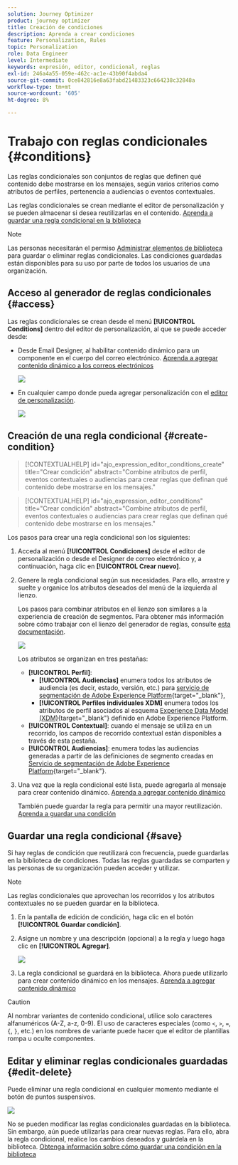 ```yaml
---
solution: Journey Optimizer
product: journey optimizer
title: Creación de condiciones
description: Aprenda a crear condiciones
feature: Personalization, Rules
topic: Personalization
role: Data Engineer
level: Intermediate
keywords: expresión, editor, condicional, reglas
exl-id: 246a4a55-059e-462c-ac1e-43b90f4abda4
source-git-commit: 0ce842816e8a63fabd21483323c664238c32848a
workflow-type: tm+mt
source-wordcount: '605'
ht-degree: 8%

---
```


# Trabajo con reglas condicionales {#conditions}

Las reglas condicionales son conjuntos de reglas que definen qué contenido debe mostrarse en los mensajes, según varios criterios como atributos de perfiles, pertenencia a audiencias o eventos contextuales.

Las reglas condicionales se crean mediante el editor de personalización y se pueden almacenar si desea reutilizarlas en el contenido. [Aprenda a guardar una regla condicional en la biblioteca](#save)

>[!NOTE]
>
>Las personas necesitarán el permiso [Administrar elementos de biblioteca](../administration/ootb-product-profiles.md) para guardar o eliminar reglas condicionales. Las condiciones guardadas están disponibles para su uso por parte de todos los usuarios de una organización.

## Acceso al generador de reglas condicionales {#access}

Las reglas condicionales se crean desde el menú **[!UICONTROL Conditions]** dentro del editor de personalización, al que se puede acceder desde:

* Desde Email Designer, al habilitar contenido dinámico para un componente en el cuerpo del correo electrónico. [Aprenda a agregar contenido dinámico a los correos electrónicos](dynamic-content.md#emails)

  ![](assets/conditions-access-email.png)

* En cualquier campo donde pueda agregar personalización con el [editor de personalización](personalization-build-expressions.md).

  ![](assets/conditions-access-editor.png)

## Creación de una regla condicional {#create-condition}

>[!CONTEXTUALHELP]
>id="ajo_expression_editor_conditions_create"
>title="Crear condición"
>abstract="Combine atributos de perfil, eventos contextuales o audiencias para crear reglas que definan qué contenido debe mostrarse en los mensajes."

>[!CONTEXTUALHELP]
>id="ajo_expression_editor_conditions"
>title="Crear condición"
>abstract="Combine atributos de perfil, eventos contextuales o audiencias para crear reglas que definan qué contenido debe mostrarse en los mensajes."

Los pasos para crear una regla condicional son los siguientes:

1. Acceda al menú **[!UICONTROL Condiciones]** desde el editor de personalización o desde el Designer de correo electrónico y, a continuación, haga clic en **[!UICONTROL Crear nuevo]**.

1. Genere la regla condicional según sus necesidades. Para ello, arrastre y suelte y organice los atributos deseados del menú de la izquierda al lienzo.

   Los pasos para combinar atributos en el lienzo son similares a la experiencia de creación de segmentos. Para obtener más información sobre cómo trabajar con el lienzo del generador de reglas, consulte [esta documentación](https://experienceleague.adobe.com/docs/experience-platform/segmentation/ui/segment-builder.html?lang=es#rule-builder-canvas).

   ![](assets/conditions-create.png)

   Los atributos se organizan en tres pestañas:

   * **[!UICONTROL Perfil]**:
      * **[!UICONTROL Audiencias]** enumera todos los atributos de audiencia (es decir, estado, versión, etc.) para [servicio de segmentación de Adobe Experience Platform](https://experienceleague.adobe.com/docs/experience-platform/segmentation/home.html?lang=es){target="_blank"},
      * **[!UICONTROL Perfiles individuales XDM]** enumera todos los atributos de perfil asociados al esquema [Experience Data Model (XDM)](https://experienceleague.adobe.com/docs/experience-platform/xdm/home.html?lang=es){target="_blank"} definido en Adobe Experience Platform.
   * **[!UICONTROL Contextual]**: cuando el mensaje se utiliza en un recorrido, los campos de recorrido contextual están disponibles a través de esta pestaña.
   * **[!UICONTROL Audiencias]**: enumera todas las audiencias generadas a partir de las definiciones de segmento creadas en [Servicio de segmentación de Adobe Experience Platform](https://experienceleague.adobe.com/docs/experience-platform/segmentation/home.html?lang=es){target="_blank"}.

1. Una vez que la regla condicional esté lista, puede agregarla al mensaje para crear contenido dinámico. [Aprenda a agregar contenido dinámico](dynamic-content.md)

   También puede guardar la regla para permitir una mayor reutilización. [Aprenda a guardar una condición](#save)

## Guardar una regla condicional {#save}

Si hay reglas de condición que reutilizará con frecuencia, puede guardarlas en la biblioteca de condiciones. Todas las reglas guardadas se comparten y las personas de su organización pueden acceder y utilizar.

>[!NOTE]
>
>Las reglas condicionales que aprovechan los recorridos y los atributos contextuales no se pueden guardar en la biblioteca.

1. En la pantalla de edición de condición, haga clic en el botón **[!UICONTROL Guardar condición]**.

1. Asigne un nombre y una descripción (opcional) a la regla y luego haga clic en **[!UICONTROL Agregar]**.

   ![](assets/conditions-name-description.png)

1. La regla condicional se guardará en la biblioteca. Ahora puede utilizarlo para crear contenido dinámico en los mensajes. [Aprenda a agregar contenido dinámico](dynamic-content.md)


>[!CAUTION]
>
>Al nombrar variantes de contenido condicional, utilice solo caracteres alfanuméricos (A-Z, a-z, 0-9). El uso de caracteres especiales (como `<`, `>`, `=`, `{`, `}`, etc.) en los nombres de variante puede hacer que el editor de plantillas rompa u oculte componentes.

## Editar y eliminar reglas condicionales guardadas {#edit-delete}

Puede eliminar una regla condicional en cualquier momento mediante el botón de puntos suspensivos.

![](assets/conditions-open.png)

No se pueden modificar las reglas condicionales guardadas en la biblioteca. Sin embargo, aún puede utilizarlas para crear nuevas reglas. Para ello, abra la regla condicional, realice los cambios deseados y guárdela en la biblioteca. [Obtenga información sobre cómo guardar una condición en la biblioteca](#save)
